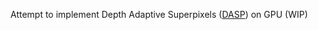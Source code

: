Attempt to implement Depth Adaptive Superpixels ([DASP](https://github.com/Danvil/asp)) on GPU (WIP)
